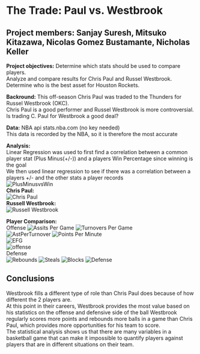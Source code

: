 # The Trade: Paul vs. Westbrook
## Project members: Sanjay Suresh, Mitsuko Kitazawa, Nicolas Gomez Bustamante, Nicholas Keller


**Project objectives:**
        Determine which stats should be used to compare players.  
        Analyze and compare results for Chris Paul and Russel Westbrook.  
        Determine who is the best asset for Houston Rockets. 

**Backround:**
       This off-season Chris Paul was traded to the Thunders for Russel Westbrook (OKC).  
       Chris Paul is a good performer and Russel Westbrook is more controversial.  
       Is trading C. Paul for Westbrook a good deal? 
       
**Data:** 
      NBA api stats.nba.com (no key needed)  
      This data is recorded by the NBA, so it is therefore the most accurate

**Analysis:**  
Linear Regression was used to first find a correlation between a common player stat (Plus Minus(+/-))  and a players Win Percentage since winning is the goal  
We then used linear regression to see if there was a correlation between a players +/- and the other stats a player records  
![PlusMinusvsWin](Images/PlusMinusvsWin.png)  
**Chris Paul:**  
![Chris Paul](Images/ChrisPaulMerge.png)  
**Russell Westbrook:**   
![Russell Westbrook](Images/RussellWestbrookMerge.png)  

**Player Comparison:**  
Offense
![Assits Per Game](Images/PlayerAstPerGame.png)
![Turnovers Per Game](Images/TOVPerGame.png)  
![AstPerTurnover](Images/AstPerTurnover.png)
![Points Per Minute](Images/PointsPerMinute.png)  
![EFG](Images/EFG.png)  
![offense](Images/offense.png)  
Defense  
![Rebounds](Images/Rebounds.png)
![Steals](Images/Steals.png)
![Blocks](Images/Blocks.png)
![Defense](Images/defense.png)

## Conclusions
Westbrook fills a different type of role than Chris Paul does because of how different the 2 players are.  
At this point in their careers, Westbrook provides the most value based on his statistics on the offense and defensive side of the ball 
Westbrook regularly scores more points and rebounds more balls in a game than Chris Paul, which provides more opportunities for his team to score.  
The statistical analysis shows us that there are many variables in a basketball game that can make it impossible to quantify players against players that are in different situations on their team.


